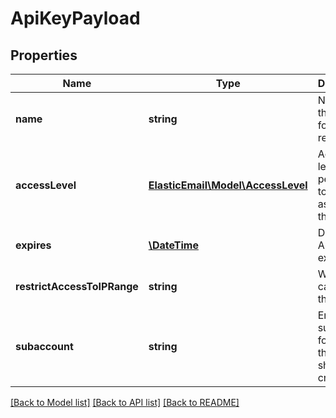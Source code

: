 # ApiKeyPayload

## Properties
Name | Type | Description | Notes
------------ | ------------- | ------------- | -------------
**name** | **string** | Name of the ApiKey for ease of reference. | 
**accessLevel** | [**ElasticEmail\Model\AccessLevel**](AccessLevel.md) | Access level or permission to be assigned to this ApiKey. | 
**expires** | [**\DateTime**](\DateTime.md) | Date this ApiKey expires. | [optional] 
**restrictAccessToIPRange** | **string** | Which IPs can use this ApiKey | [optional] 
**subaccount** | **string** | Email of the subaccount for which this ApiKey should be created | [optional] 

[[Back to Model list]](../README.md#documentation-for-models) [[Back to API list]](../README.md#documentation-for-api-endpoints) [[Back to README]](../README.md)


